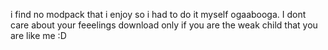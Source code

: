 i find no modpack that i enjoy so i had to do it myself ogaabooga.
I dont care about your feeelings download only if you are the weak child that you are like me :D
